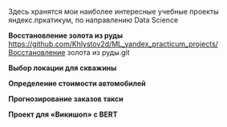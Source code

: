 Здесь хранятся мои наиболее интересные учебные проекты яндекс.пркатикум, по направлению Data Science


**Восстановление золота из руды**
https://github.com/Khlystov2d/ML_yandex_practicum_projects/Восстановление золота из руды.git

**Выбор локации для скважины**

**Определение стоимости автомобилей**

**Прогнозирование заказов такси**

**Проект для «Викишоп» c BERT**
